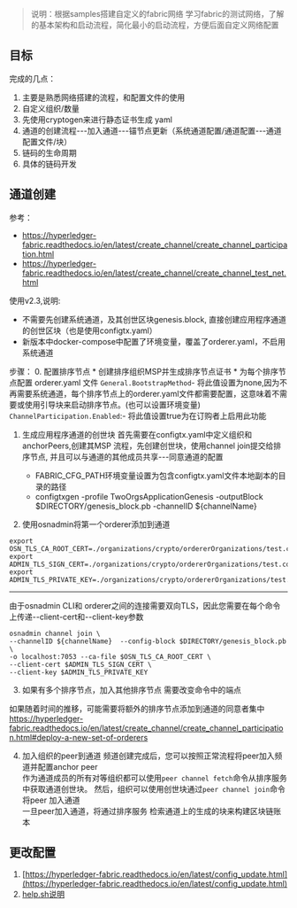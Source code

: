 

> 说明：根据samples搭建自定义的fabric网络
学习fabric的测试网络，了解的基本架构和启动流程，简化最小的启动流程，方便后面自定义网络配置

## 目标
完成的几点： 
1. 主要是熟悉网络搭建的流程，和配置文件的使用
2. 自定义组织/数量
3. 先使用cryptogen来进行静态证书生成 yaml
4. 通道的创建流程---加入通道---锚节点更新（系统通道配置/通道配置---通道配置文件/块）
5. 链码的生命周期
6. 具体的链码开发



## 通道创建
参考：
* https://hyperledger-fabric.readthedocs.io/en/latest/create_channel/create_channel_participation.html  
* https://hyperledger-fabric.readthedocs.io/en/latest/create_channel/create_channel_test_net.html  
  
使用v2.3,说明: 
* 不需要先创建系统通道，及其创世区块genesis.block, 直接创建应用程序通道的创世区块（也是使用configtx.yaml）
* 新版本中docker-compose中配置了环境变量，覆盖了orderer.yaml，不启用系统通道


步骤：
0. 配置排序节点
	* 创建排序组织MSP并生成排序节点证书
	* 为每个排序节点配置 orderer.yaml 文件
	`General.BootstrapMethod`- 将此值设置为none,因为不再需要系统通道，每个排序节点上的orderer.yaml文件都需要配置，这意味着不需要或使用引导块来启动排序节点。(也可以设置环境变量)
	`ChannelParticipation.Enabled`:- 将此值设置true为在订购者上启用此功能

1. 生成应用程序通道的创世块
	首先需要在configtx.yaml中定义组织和anchorPeers,创建其MSP
	流程，先创建创世块，使用channel join提交给排序节点, 并且可以与通道的其他成员共享---同意通道的配置
	* FABRIC_CFG_PATH环境变量设置为包含configtx.yaml文件本地副本的目录的路径
	* configtxgen -profile TwoOrgsApplicationGenesis -outputBlock $DIRECTORY/genesis_block.pb -channelID ${channelName}

2. 使用osnadmin将第一个orderer添加到通道
```
export OSN_TLS_CA_ROOT_CERT=./organizations/crypto/ordererOrganizations/test.com/orderers/orderer.test.com/tls/ca.crt
export ADMIN_TLS_SIGN_CERT=./organizations/crypto/ordererOrganizations/test.com/users/Admin@test.com/tls/client.crt
export ADMIN_TLS_PRIVATE_KEY=./organizations/crypto/ordererOrganizations/test.com/users/Admin@test.com/tls/client.key
```
-------------------------------------------------
由于osnadmin CLI和 orderer之间的连接需要双向TLS，因此您需要在每个命令上传递--client-cert和--client-key参数
```
osnadmin channel join \
--channelID ${channelName}  --config-block $DIRECTORY/genesis_block.pb \
-o localhost:7053 --ca-file $OSN_TLS_CA_ROOT_CERT \
--client-cert $ADMIN_TLS_SIGN_CERT \
--client-key $ADMIN_TLS_PRIVATE_KEY
```

3. 如果有多个排序节点，加入其他排序节点
   需要改变命令中的端点

如果随着时间的推移，可能需要将额外的排序节点添加到通道的同意者集中   
https://hyperledger-fabric.readthedocs.io/en/latest/create_channel/create_channel_participation.html#deploy-a-new-set-of-orderers


4. 加入组织的peer到通道
频道创建完成后，您可以按照正常流程将peer加入频道并配置anchor peer  
作为通道成员的所有对等组织都可以使用`peer channel fetch`命令从排序服务中获取通道创世块。
然后，组织可以使用创世块通过`peer channel join`命令将peer 加入通道  
一旦peer加入通道，将通过排序服务 检索通道上的生成的块来构建区块链账本

## 更改配置
1. [https://hyperledger-fabric.readthedocs.io/en/latest/config_update.html](https://hyperledger-fabric.readthedocs.io/en/latest/config_update.html)
2. [help.sh说明](./utils/help.sh)